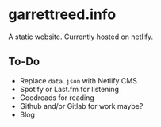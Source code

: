 # garrettreed.info

A static website. Currently hosted on netlify.

## To-Do

-   Replace `data.json` with Netlify CMS
-   Spotify or Last.fm for listening
-   Goodreads for reading
-   Github and/or Gitlab for work maybe?
-   Blog

